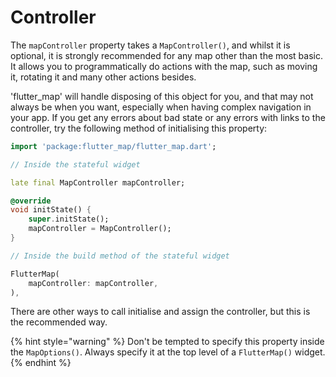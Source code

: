# Controller

The `mapController` property takes a `MapController()`, and whilst it is optional, it is strongly recommended for any map other than the most basic. It allows you to programmatically do actions with the map, such as moving it, rotating it and many other actions besides.

'flutter\_map' will handle disposing of this object for you, and that may not always be when you want, especially when having complex navigation in your app. If you get any errors about bad state or any errors with links to the controller, try the following method of initialising this property:

```dart
import 'package:flutter_map/flutter_map.dart';

// Inside the stateful widget

late final MapController mapController;

@override
void initState() {
    super.initState();
    mapController = MapController();
}

// Inside the build method of the stateful widget

FlutterMap(
    mapController: mapController,
),
```

There are other ways to call initialise and assign the controller, but this is the recommended way.

{% hint style="warning" %}
Don't be tempted to specify this property inside the `MapOptions()`. Always specify it at the top level of a `FlutterMap()` widget.
{% endhint %}

